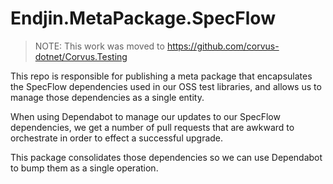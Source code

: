 # Endjin.MetaPackage.SpecFlow

> NOTE: This work was moved to https://github.com/corvus-dotnet/Corvus.Testing

This repo is responsible for publishing a meta package that encapsulates the SpecFlow dependencies used in our OSS test libraries, and allows us to manage those dependencies as a single entity.

When using Dependabot to manage our updates to our SpecFlow dependencies, we get a number of pull requests that are awkward to orchestrate in order to effect a successful upgrade.

This package consolidates those dependencies so we can use Dependabot to bump them as a single operation.
